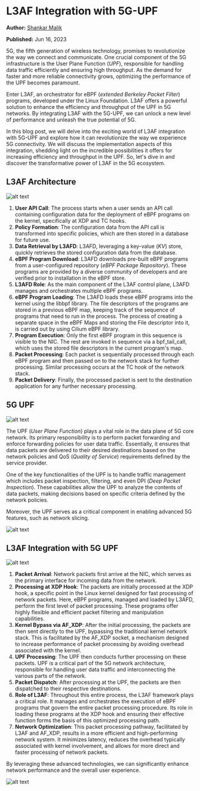 # L3AF Integration with 5G-UPF

**Author:** [Shankar Malik](https://www.linkedin.com/in/evershalik/)  

**Published:** Jun 16, 2023


5G, the fifth generation of wireless technology, promises to revolutionize the way we connect and communicate. One crucial component of the 5G infrastructure is the User Plane Function (*UPF*), responsible for handling data traffic efficiently and ensuring high throughput. As the demand for faster and more reliable connectivity grows, optimizing the performance of the UPF becomes paramount.

Enter L3AF, an orchestrator for eBPF (*extended Berkeley Packet Filter*) programs, developed under the Linux Foundation. L3AF offers a powerful solution to enhance the efficiency and throughput of the UPF in 5G networks. By integrating L3AF with the 5G-UPF, we can unlock a new level of performance and unleash the true potential of 5G.

In this blog post, we will delve into the exciting world of L3AF integration with 5G-UPF and explore how it can revolutionize the way we experience 5G connectivity. We will discuss the implementation aspects of this integration, shedding light on the incredible possibilities it offers for increasing efficiency and throughput in the UPF. So, let's dive in and discover the transformative power of L3AF in the 5G ecosystem.

## L3AF Architecture

![alt text](./images/l3af-arch.png)


1.  **User API Call**: The process starts when a user sends an API call containing configuration data for the deployment of eBPF programs on the kernel, specifically at XDP and TC hooks.
2.  **Policy Formation**: The configuration data from the API call is transformed into specific policies, which are then stored in a database for future use.
3.  **Data Retrieval by L3AFD**: L3AFD, leveraging a key-value (*KV*) store, quickly retrieves the stored configuration data from the database.
4.  **eBPF Program Download**: L3AFD downloads pre-built eBPF programs from a user-configured repository (*eBPF Package Repository*). These programs are provided by a diverse community of developers and are verified prior to installation in the eBPF store.
5.  **L3AFD Role**: As the main component of the L3AF control plane, L3AFD manages and orchestrates multiple eBPF programs.
6.  **eBPF Program Loading**: The L3AFD loads these eBPF programs into the kernel using the libbpf library. The file descriptors of the programs are stored in a previous eBPF map, keeping track of the sequence of programs that need to run in the process. The process of creating a separate space in the eBPF Maps and storing the File descriptor into it, is carried out by using Cilium eBPF library.
7.  **Program Execution**: Only the first eBPF program in this sequence is visible to the NIC. The rest are invoked in sequence via a bpf_tail_call, which uses the stored file descriptors in the current program's map.
8.  **Packet Processing**: Each packet is sequentially processed through each eBPF program and then passed on to the network stack for further processing. Similar processing occurs at the TC hook of the network stack.
9.  **Packet Delivery**: Finally, the processed packet is sent to the destination application for any further necessary processing.

## 5G UPF

![alt text](./images/upf1.png)


The UPF (*User Plane Function*) plays a vital role in the data plane of 5G core network. Its primary responsibility is to perform packet
forwarding and enforce forwarding policies for user data traffic. Essentially, it ensures that data packets are delivered to their desired
destinations based on the network policies and QoS (*Quality of Service*) requirements defined by the service provider.

One of the key functionalities of the UPF is to handle traffic management which includes packet inspection, filtering, and even DPI (*Deep Packet Inspection*). These capabilities allow the UPF to analyze the contents of data packets, making decisions based on specific criteria defined by the network policies.

Moreover, the UPF serves as a critical component in enabling advanced 5G features, such as network slicing.

![alt text](./images/upf2.png)


## L3AF Integration with 5G UPF

![alt text](./images/upf-l3af1.png)


1.  **Packet Arrival**: Network packets first arrive at the NIC, which serves as the primary interface for incoming data from the network.
2.  **Processing at XDP Hook**: The packets are initially processed at the XDP hook, a specific point in the Linux kernel designed for fast processing of network packets. Here, eBPF programs, managed and loaded by L3AFD, perform the first level of packet processing. These programs offer highly flexible and efficient packet filtering and manipulation capabilities.
3.  **Kernel Bypass via AF_XDP**: After the initial processing, the packets are then sent directly to the UPF, bypassing the traditional kernel network stack. This is facilitated by the AF_XDP socket, a mechanism designed to increase performance of packet processing by avoiding overhead associated with the kernel.
4.  **UPF Processing**: The UPF then conducts further processing on these packets. UPF is a critical part of the 5G network architecture, responsible for handling user data traffic and interconnecting the various parts of the network.
5.  **Packet Dispatch**: After processing at the UPF, the packets are then dispatched to their respective destinations.
6.  **Role of L3AF**: Throughout this entire process, the L3AF framework plays a critical role. It manages and orchestrates the execution of eBPF programs that govern the entire packet processing procedure. Its role in loading these programs at the XDP hook and ensuring their effective function forms the basis of this optimized processing path.
7.  **Network Optimization**: This packet processing pathway, facilitated by L3AF and AF_XDP, results in a more efficient and high-performing network system. It minimizes latency, reduces the overhead typically associated with kernel involvement, and allows for more direct and faster processing of network packets.

By leveraging these advanced technologies, we can significantly enhance network performance and the overall user experience.

![alt text](./images/upf-l3af2.png)
